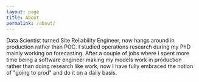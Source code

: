 ```yaml
---
layout: page
title: About
permalink: /about/
---
```


Data Scientist turned Site Reliability Engineer, now hangs around in production rather than POC.  I studied
operations research during my PhD mainly working on forecasting.  After a couple of jobs where I spent more
time being a software engineer making my models work in production rather than doing research like work,
now I have fully embraced the notion of "going to prod" and do it on a daily basis.

